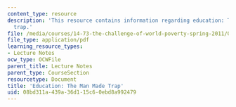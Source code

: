 ```yaml
---
content_type: resource
description: 'This resource contains information regarding education: The man made
  trap.'
file: /media/courses/14-73-the-challenge-of-world-poverty-spring-2011/08bd311a439a36d115c60ebd8a992479_MIT14_73S11_Lec11_slides.pdf
file_type: application/pdf
learning_resource_types:
- Lecture Notes
ocw_type: OCWFile
parent_title: Lecture Notes
parent_type: CourseSection
resourcetype: Document
title: 'Education: The Man Made Trap'
uid: 08bd311a-439a-36d1-15c6-0ebd8a992479
---
```

